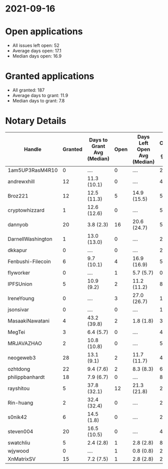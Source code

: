 2021-09-16
==========

# Open applications

- All issues left open: 52
- Average days open: 17.1
- Median days open: 16.9

# Granted applications

- All granted: 187
- Average days to grant: 11.9
- Median days to grant: 7.8

# Notary Details

| Handle            |   Granted | Days to Grant Avg (Median)   |   Open | Days Left Open Avg (Median)   |   Closed (no grant) |
|-------------------|-----------|------------------------------|--------|-------------------------------|---------------------|
| 1am5UP3RasM4R10   |         0 | ....                         |      0 | ....                          |                   2 |
| andrewxhill       |        12 | 11.3  (10.1)                 |      0 | ....                          |                  44 |
| Broz221           |        12 | 12.5  (11.3)                 |      5 | 14.9  (15.5)                  |                  55 |
| cryptowhizzard    |         1 | 12.6  (12.6)                 |      0 | ....                          |                   5 |
| dannyob           |        20 | 3.8  (2.3)                   |     16 | 20.6  (24.7)                  |                  54 |
| DarnellWashington |         1 | 13.0  (13.0)                 |      0 | ....                          |                   2 |
| dkkapur           |         0 | ....                         |      0 | ....                          |                   2 |
| Fenbushi-Filecoin |         6 | 9.7  (10.1)                  |      4 | 16.9  (16.9)                  |                  58 |
| flyworker         |         0 | ....                         |      1 | 5.7  (5.7)                    |                   0 |
| IPFSUnion         |         5 | 10.9  (9.2)                  |      2 | 11.2  (11.2)                  |                   8 |
| IreneYoung        |         0 | ....                         |      3 | 27.0  (26.7)                  |                   1 |
| jsonsivar         |         0 | ....                         |      0 | ....                          |                  13 |
| MasaakiNawatani   |         4 | 43.2  (39.8)                 |      2 | 1.8  (1.8)                    |                  32 |
| MegTei            |         3 | 6.4  (5.7)                   |      0 | ....                          |                   4 |
| MRJAVAZHAO        |         2 | 10.8  (10.8)                 |      0 | ....                          |                   5 |
| neogeweb3         |        28 | 13.1  (9.1)                  |      2 | 11.7  (11.7)                  |                  48 |
| ozhtdong          |        22 | 9.4  (7.6)                   |      2 | 8.3  (8.3)                    |                  67 |
| philippbanhardt   |        18 | 7.9  (6.7)                   |      0 | ....                          |                  82 |
| rayshitou         |         5 | 37.8  (32.1)                 |     12 | 21.3  (21.8)                  |                  27 |
| Rin-huang         |         2 | 32.4  (32.4)                 |      0 | ....                          |                   2 |
| s0nik42           |         6 | 14.5  (1.8)                  |      0 | ....                          |                  23 |
| steven004         |        20 | 16.5  (10.5)                 |      0 | ....                          |                  43 |
| swatchliu         |         5 | 2.4  (2.8)                   |      1 | 2.8  (2.8)                    |                   8 |
| wjywood           |         0 | ....                         |      1 | 0.8  (0.8)                    |                   2 |
| XnMatrixSV        |        15 | 7.2  (7.5)                   |      1 | 2.8  (2.8)                    |                  25 |